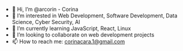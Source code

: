 - 👋 Hi, I’m @arcorin - Corina
- 👀 I’m interested in Web Development, Software Development, Data Science, Cyber Security, AI
- 🌱 I’m currently learning JavaScript, React, Linux
- 💞️ I’m looking to collaborate on web development projects
- 📫 How to reach me: corinacara.1@gmail.com

<!---
arcorin/arcorin is a ✨ special ✨ repository because its `README.md` (this file) appears on your GitHub profile.
You can click the Preview link to take a look at your changes.
--->
